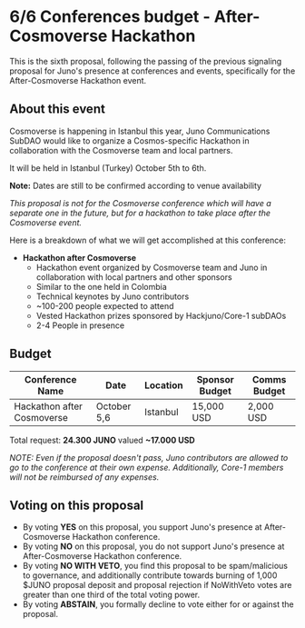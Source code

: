 # 6/6 Conferences budget - After-Cosmoverse Hackathon

This is the sixth proposal, following the passing of the previous signaling proposal for Juno's presence at conferences and events, specifically for the After-Cosmoverse Hackathon event.

## About this event
Cosmoverse is happening in Istanbul this year, Juno Communications SubDAO would like to organize a Cosmos-specific Hackathon in collaboration with the Cosmoverse team and local partners.

It will be held in Istanbul (Turkey) October 5th to 6th. 

**Note:** Dates are still to be confirmed according to venue availability

*This proposal is not for the Cosmoverse conference which will have a separate one in the future, but for a hackathon to take place after the Cosmoverse event.*

Here is a breakdown of what we will get accomplished at this conference:

- **Hackathon after Cosmoverse**
    - Hackathon event organized by Cosmoverse team and Juno in collaboration with local partners and other sponsors
    - Similar to the one held in Colombia
    - Technical keynotes by Juno contributors
    - ~100-200 people expected to attend
    - Vested Hackathon prizes sponsored by Hackjuno/Core-1 subDAOs
    - 2-4 People in presence

## Budget

| Conference Name | Date | Location | Sponsor Budget | Comms Budget |
| -------- | -------- | -------- | -------- | -------- |
| Hackathon after Cosmoverse | October 5,6 | Istanbul | 15,000 USD | 2,000 USD |

Total request: **24.300 JUNO** valued **~17.000 USD**

*NOTE: Even if the proposal doesn't pass, Juno contributors are allowed to go to the conference at their own expense. Additionally, Core-1 members will not be reimbursed of any expenses.*

## Voting on this proposal
* By voting **YES** on this proposal, you support Juno's presence at After-Cosmoverse Hackathon conference.
* By voting **NO** on this proposal, you do not support Juno's presence at After-Cosmoverse Hackathon conference.
* By voting **NO WITH VETO**, you find this proposal to be spam/malicious to governance, and additionally contribute towards burning of 1,000 $JUNO proposal deposit and proposal rejection if NoWithVeto votes are greater than one third of the total voting power.
* By voting **ABSTAIN**, you formally decline to vote either for or against the proposal.